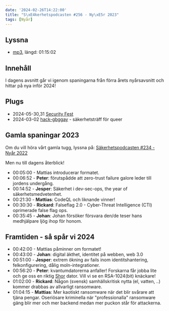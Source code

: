 ```yaml
---
date: '2024-02-26T14:22:00'
title: "S\xE4kerhetspodcasten #256 - Ny\xE5r 2023"
tags: [Nyår]
---
```

## Lyssna
* [mp3](https://traffic.libsyn.com/secure/sakerhetspodcasten/2024-02-07_Sakerhetspodcasten.mp3?dest-id=117848), längd: 01:15:02

## Innehåll
I dagens avsnitt går vi igenom spaningarna från förra årets nyårsavsnitt och hittar
på nya inför 2024!

## Plugs

* 2024-05-30,31 [Security Fest](https://securityfest.com/)
* 2024-03-02 [hack-gbggay](https://hack.gbgay.com/) - säkerhetsträff för queer

## Gamla spaningar 2023

Om du vill höra vårt gamla tugg, lyssna på:
[Säkerhetspodcasten #234 - Nyår 2022](https://sakerhetspodcasten.se/posts/sakerhetspodcasten_234_nyar_2022/)

Men nu till dagens återblick!

* 00:05:00 - Mattias introducerar formatet.
* 00:06:52 - **Peter**: förutspådde att zero-trust failure galore leder till jordens undergång.
* 00:14:52 - **Jesper**: Säkerhet i dev-sec-ops, the year of säkerhetsmedvetenhet.
* 00:21:30 - **Mattias**: CodeQL och liknande vinner!
* 00:30:30 - **Rickard**: Falseflag 2.0 - Cyber-Threat Intelligence (CTI) oprimerade false flag ops.
* 00:35:45 - **Johan**: Johan försöker försvara den/de teser hans medhjälpare ljög ihop för honom.

## Framtiden - så spår vi 2024

* 00:42:00 - Mattias påminner om formatet!
* 00:43:00 - **Johan**: digital äkthet, identitet på webben, web 3.0
* 00:51:00 - **Jesper**: extrem ökning av fails inom identitshantering, felkonfigurering, dålig moln-integrationer.
* 00:56:20 - **Peter**: kvantumdatorerna anfaller!
  Forskarna får jobba lite och ge oss en riktig [Shor](https://en.wikipedia.org/wiki/Shor%27s_algorithm) dator.
  Vill vi se en RSA-1024(bit) knäckare!
* 01:02:00 - **Rickard**: Någon (svensk) samhällskritisk nytta (el, vatten, ..) kommer drabbas av allvarligt ransomware.
* 01:04:15 - **Mattias**: Mer kaotiskt ransomware när det blir svårare att tjäna pengar.
  Oseriösare kriminella när "professionalla" ransomware gäng blir mer och mer backend medan mer puckon står för attackerna.
